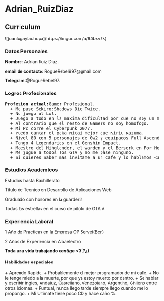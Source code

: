 # Adrian_RuizDiaz
<h2> Curriculum </h2>
![juanlugaylachupa](https://imgur.com/a/95bxvEk)
<h3 id="datos"> Datos Personales </h3>
<p><strong>Nombre</strong>: Adrian Ruiz Diaz.</p>
<p><strong>email de contacto</strong>: RogueRebel997@gmail.com.</p>
<p><strong>Telegram</strong>:@RogueRebel97.</p>

<h3>Logros Profesionales</h3>
<pre><strong>Profesion actual:</strong>Gamer Profesional.
  + Me pase Sekiro:Shadows Die Twice.
  + No juego al Lol.
  + Juego a todo en la maxima dificultad por que no soy un maricon.
  + Al contrario que el resto de Gamers no soy homofogo.
  + Mi Pc corre el Cyberpunk 2077.
  + Puedo cantar el Baka Mitai mejor que Kiriu Kazuma.
  + Nivel 80 con 5 personajes de Gw2 y equipados Full Ascendido.
  + Tengo 4 Legendarios en el Genshin Impact.
  + Maestro del Hihglander, el warden y el Berserk en For Honot.
  + Me jugue a todos los GTA y no me pase ninguno.
  + Si quieres Saber mas invitame a un cafe y lo hablamos <3.</pre>
<h3>Estudios Academicos</h3>
<p>Estudios hasta Bachillerato</p>
<p> Titulo de Tecnico en Desarrollo de Aplicaciones Web</p>
<p> Graduado con honores en la guarderia</p>
<p> Todas las estrellas en el curso de piloto de GTA V</p>
<h3>Experiencia Laboral</h3>
<p> 1 Año de Practicas en la Empresa OP Servei(Bcn)</p>
<p> 2 Años de Experiencia en Albaelectro</p>
<p><strong>Toda una vida trabajando <em>contigo <3</em>(?¿)<p></strong>

<h4> Habilidades especiales </h4>
+ Aprendo Rapido.
+ Probablemente el mejor programador de mi calle.
+ No le tengo miedo a la muerte, por que ya estoy muerto por dentro.
+ Se hablar y escribir ingles, Andaluz, Castellano, Venezolano, Argentino, Chileno entre otros idiomas.
+ Puntual, nunca llego tarde siempre llego cuando me lo propongo.
+ Mi Ultimate tiene poco CD y hace daño %.


  




